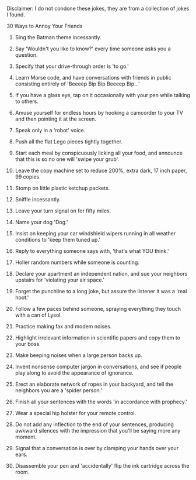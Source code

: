Disclaimer: I do not condone these jokes, they are from a collection of jokes I found.

30 Ways to Annoy Your Friends

1. Sing the Batman theme incessantly.

2. Say 'Wouldn't you like to know?' every time someone asks you a question.

3. Specify that your drive-through order is 'to go.'

4. Learn Morse code, and have conversations with friends in public consisting entirely of 'Beeeep Bip Bip Beeeep Bip...'

5. If you have a glass eye, tap on it occasionally with your pen while talking to others.

6. Amuse yourself for endless hours by hooking a camcorder to your TV and then pointing it at the screen.

7. Speak only in a 'robot' voice.

8. Push all the flat Lego pieces tightly together.

9. Start each meal by conspicuously licking all your food, and announce that this is so no one will 'swipe your grub'.

10. Leave the copy machine set to reduce 200%, extra dark, 17 inch paper, 99 copies.

11. Stomp on little plastic ketchup packets.

12. Sniffle incessantly.

13. Leave your turn signal on for fifty miles.

14. Name your dog 'Dog.'

15. Insist on keeping your car windshield wipers running in all weather conditions to 'keep them tuned up.'

16. Reply to everything someone says with, 'that's what YOU think.'

17. Holler random numbers while someone is counting.

18. Declare your apartment an independent nation, and sue your neighbors upstairs for 'violating your air space.'

19. Forget the punchline to a long joke, but assure the listener it was a 'real hoot.'

20. Follow a few paces behind someone, spraying everything they touch with a can of Lysol.

21. Practice making fax and modem noises.

22. Highlight irrelevant information in scientific papers and copy them to your boss.

23. Make beeping noises when a large person backs up.

24. Invent nonsense computer jargon in conversations, and see if people play along to avoid the appearance of ignorance.

25. Erect an elaborate network of ropes in your backyard, and tell the neighbors you are a 'spider person.'

26. Finish all your sentences with the words 'in accordance with prophecy.'

27. Wear a special hip holster for your remote control.

28. Do not add any inflection to the end of your sentences, producing awkward silences with the impression that you'll be saying more any moment.

29. Signal that a conversation is over by clamping your hands over your ears.

30. Disassemble your pen and 'accidentally' flip the ink cartridge across the room.


